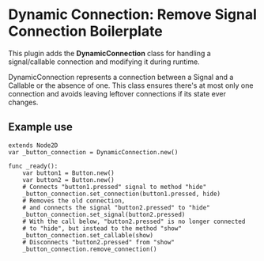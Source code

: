 # Dynamic Connection: Remove Signal Connection Boilerplate
This plugin adds the **DynamicConnection** class for handling a signal/callable connection and modifying it during runtime.

DynamicConnection represents a connection between a Signal and a Callable or the absence of one. 
This class ensures there's at most only one connection and avoids leaving leftover connections if its state ever changes.

## Example use
```gdscript
extends Node2D
var _button_connection = DynamicConnection.new()

func _ready():
	var button1 = Button.new()
	var button2 = Button.new()
	# Connects "button1.pressed" signal to method "hide"
	_button_connection.set_connection(button1.pressed, hide)
	# Removes the old connection,
	# and connects the signal "button2.pressed" to "hide"
	_button_connection.set_signal(button2.pressed)
	# With the call below, "button2.pressed" is no longer connected
	# to "hide", but instead to the method "show"
	_button_connection.set_callable(show)
	# Disconnects "button2.pressed" from "show"
	_button_connection.remove_connection()
```
